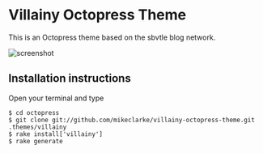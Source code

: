 # Villainy Octopress Theme

This is an Octopress theme based on the sbvtle blog network.

![screenshot](http://dl.dropbox.com/u/4479354/Screenshots/sih9btflej5s.png "Screenshot")

## Installation instructions

Open your terminal and type

    $ cd octopress
    $ git clone git://github.com/mikeclarke/villainy-octopress-theme.git .themes/villainy
    $ rake install['villainy']
    $ rake generate

